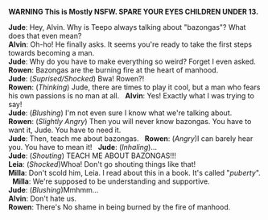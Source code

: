 **WARNING This is Mostly NSFW. SPARE YOUR EYES CHILDREN UNDER 13.**

**Jude**:  Hey, Alvin. Why is Teepo always talking about "bazongas"? What does that even mean?  
**Alvin**: Oh-ho! He finally asks. It seems you're ready to take the first steps towards becoming a man.  
**Jude**:  Why do you have to make everything so weird? Forget I even asked.  
**Rowen**: Bazongas are the burning fire at the heart of manhood.  
**Jude**:  (*Suprised/Shocked*) Bwa! Rowen?!  
**Rowen**: (*Thinking*) Jude, there are times to play it cool, but a man who fears his own passions is no man at all.  
**Alvin**: Yes! Exactly what I was trying to say!  
**Jude**:  (*Blushing*) I'm not even sure I know what we're talking about.  
**Rowen**: (*Slightly Angry*) Then you will never know bazongas. You have to want it, Jude. You have to need it.  
**Jude**:  Then, teach me about bazongas.  
**Rowen**: (*Angry*)I can barely hear you. You have to mean it!  
**Jude**:  (*Inhaling*)...  
**Jude**:  (*Shouting*) TEACH ME ABOUT BAZONGAS!!!  
**Leia**:  (*Shocked*)Whoa! Don't go shouting things like that!  
**Milla**: Don't scold him, Leia. I read about this in a book. It's called "*puberty*".  
**Milla**: We're supposed to be understanding and supportive.  
**Jude**:  (*Blushing*)Mmhmm...  
**Alvin**: Don't hate us.  
**Rowen**: There's No shame in being burned by the fire of manhood.  
